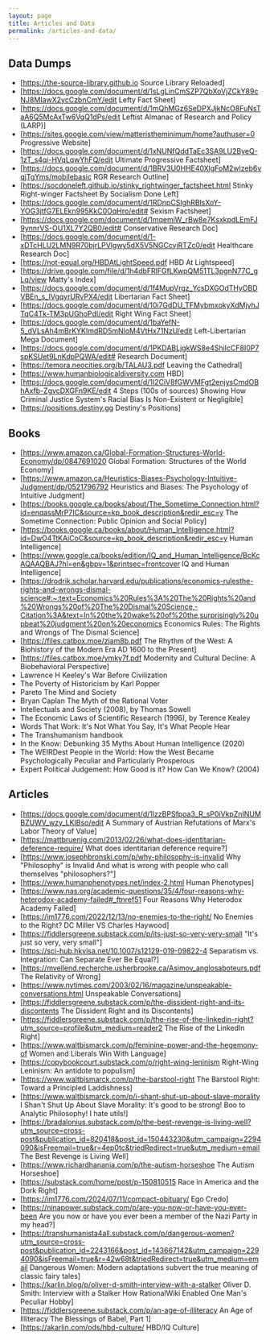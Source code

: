 ```yaml
---
layout: page
title: Articles and Data
permalink: /articles-and-data/
---
```


## Data Dumps

* [https://the-source-library.github.io Source Library Reloaded]
* [https://docs.google.com/document/d/1sLgLinCmSZP7QbXoVjZCkY89cNJ8MIawX2ycCzbnCmY/edit Lefty Fact Sheet]
* [https://docs.google.com/document/d/1mQhMGz6SeDPXJjkNcO8FuNsTaA6Q5McAxTw6VqQ1dPs/edit Leftist Almanac of Research and Policy (LARP)]
* [https://sites.google.com/view/matteristheminimum/home?authuser=0 Progressive Website]
* [https://docs.google.com/document/d/1xNUNfQddTaEc3SA9LU2ByeQ-1zT_s4qi-HVqLqwYhFQ/edit Ultimate Progressive Factsheet]
* [https://docs.google.com/document/d/1BRV3U0HHE40XlgFoM2wlzeb6vqjTgYms/mobilebasic RGR Research Outline]
* [https://socdoneleft.github.io/stinky_rightwinger_factsheet.html Stinky Right-winger Factsheet By Socialism Done Left]
* [https://docs.google.com/document/d/1RDnpCSIghRBlsXoY-YOG3jtfG7ELEkn995KkC0OqHro/edit# Sexism Factsheet]
* [https://docs.google.com/document/d/1mqemiW_rBw8e7KsxkpdLEmFJ9ynnrVS-OU1XL7Y2QB0/edit# Conservative Research Doc]
* [https://docs.google.com/document/d/1-xDTcHLU2LMN9R70bjrLPVlgwy5dX5V5NGCcvjRTZc0/edit Healthcare Research Doc]
* [https://not-equal.org/HBDAtLightSpeed.pdf HBD At Lightspeed]
* [https://drive.google.com/file/d/1h4dbFRlFGfLKwpQM51TL3pgnN77C_gLq/view Matty's Index]
* [https://docs.google.com/document/d/1f4MupVrgz_YcsDXGOdTHyOBDVBEn_s_IVgqyrURvPX4/edit Libertarian Fact Sheet]
* [https://docs.google.com/document/d/10i7GdDU_TFMybmxokyXdMjvhJTqC4Tk-TM3pUGhoPdI/edit Right Wing Fact Sheet]
* [https://docs.google.com/document/d/1baYefN-5_dVLsAh4mBrKYKImdRD5mNloM4VtHx71NzU/edit Left-Libertarian Mega Document]
* [https://docs.google.com/document/d/1PKDABLjgkWS8e4ShiIcCF8I0P7spKSUet9LnKdpPQWA/edit# Research Document]
* [https://temora.neocities.org/b/TALAU3.pdf Leaving the Cathedral]
* [https://www.humanbiologicaldiversity.com HBD]
* [https://docs.google.com/document/d/1I2CiV8fGWVMFgt2enjysCmdOBhAxfb-ZgvcDXGFn9KE/edit 4 Steps (100s of sources) Showing How Criminal Justice System's Racial Bias Is Non-Existent or Negligible]
* [https://positions.destiny.gg Destiny's Positions]

## Books 

* [https://www.amazon.ca/Global-Formation-Structures-World-Economy/dp/0847691020 Global Formation: Structures of the World Economy]
* [https://www.amazon.ca/Heuristics-Biases-Psychology-Intuitive-Judgment/dp/0521796792 Heuristics and Biases: The Psychology of Intuitive Judgment]
* [https://books.google.ca/books/about/The_Sometime_Connection.html?id=enqassMrP7IC&source=kp_book_description&redir_esc=y The Sometime Connection: Public Opinion and Social Policy]
* [https://books.google.ca/books/about/Human_Intelligence.html?id=DwO4TtKAiCoC&source=kp_book_description&redir_esc=y Human Intelligence]
* [https://www.google.ca/books/edition/IQ_and_Human_Intelligence/BcKcAQAAQBAJ?hl=en&gbpv=1&printsec=frontcover IQ and Human Intelligence]
* [https://drodrik.scholar.harvard.edu/publications/economics-rulesthe-rights-and-wrongs-dismal-science#:~:text=Economics%20Rules%3A%20The%20Rights%20and%20Wrongs%20of%20The%20Dismal%20Science,-Citation%3A&text=In%20the%20wake%20of%20the,surprisingly%20upbeat%20judgment%20on%20economics Economics Rules: The Rights and Wrongs of The Dismal Science]
* [https://files.catbox.moe/zjam8b.pdf The Rhythm of the West: A Biohistory of the Modern Era AD 1600 to the Present]
* [https://files.catbox.moe/ymky7f.pdf Modernity and Cultural Decline: A Biobehavioral Perspective]
* Lawrence H Keeley's War Before Civilization
* The Poverty of Historicism by Karl Popper
* Pareto The Mind and Society
* Bryan Caplan The Myth of the Rational Voter
* Intellectuals and Society (2008), by Thomas Sowell
* The Economic Laws of Scientific Research (1996), by Terence Kealey
* Words That Work: It's Not What You Say, It's What People Hear
* The Transhumanism handbook
* In the Know: Debunking 35 Myths About Human Intelligence (2020)
* The WEIRDest People in the World: How the West Became Psychologically Peculiar and Particularly Prosperous
* Expert Political Judgement: How Good is it? How Can We Know? (2004)

## Articles

* [https://docs.google.com/document/d/1lzzBPSfpoa3_R_sP0iVkpZnINUMBZUWV_wzy_LKIBso/edit A Summary of Austrian Refutations of Marx's Labor Theory of Value]
* [https://mattbruenig.com/2013/02/26/what-does-identitarian-deference-require/ What does identitarian deference require?]
* [https://www.josephbronski.com/p/why-philosophy-is-invalid Why "Philosophy" is Invalid And what is wrong with people who call themselves "philosophers?"]
* [https://www.humanphenotypes.net/index-2.html Human Phenotypes]
* [https://www.nas.org/academic-questions/35/4/four-reasons-why-heterodox-academy-failed#_ftnref51 Four Reasons Why Heterodox Academy Failed]
* [https://im1776.com/2022/12/13/no-enemies-to-the-right/ No Enemies to the Right? DC Miller VS Charles Haywood]
* [https://fiddlersgreene.substack.com/p/its-just-so-very-very-small "It's just so very, very small"]
* [https://sci-hub.hkvisa.net/10.1007/s12129-019-09822-4 Separatism vs. Integration: Can Separate Ever Be Equal?]
* [https://mvellend.recherche.usherbrooke.ca/Asimov_anglosaboteurs.pdf The Relativity of Wrong]
* [https://www.nytimes.com/2003/02/16/magazine/unspeakable-conversations.html Unspeakable Conversations]
* [https://fiddlersgreene.substack.com/p/the-dissident-right-and-its-discontents The Dissident Right and its Discontents]
* [https://fiddlersgreene.substack.com/p/the-rise-of-the-linkedin-right?utm_source=profile&utm_medium=reader2 The Rise of the LinkedIn Right]
* [https://www.waltbismarck.com/p/feminine-power-and-the-hegemony-of Women and Liberals Win With Language]
* [https://copybookcourt.substack.com/p/right-wing-leninism Right-Wing Leninism: An antidote to populism]
* [https://www.waltbismarck.com/p/the-barstool-right The Barstool Right: Toward a Principled Laddishness]
* [https://www.waltbismarck.com/p/i-shant-shut-up-about-slave-morality I Shan't Shut Up About Slave Morality: It's good to be strong! Boo to Analytic Philosophy! I hate utils!]
* [https://bradalonius.substack.com/p/the-best-revenge-is-living-well?utm_source=cross-post&publication_id=820418&post_id=150443230&utm_campaign=2294090&isFreemail=true&r=4ep0tc&triedRedirect=true&utm_medium=email The Best Revenge is Living Well]
* [https://www.richardhanania.com/p/the-autism-horseshoe The Autism Horseshoe]
* [https://substack.com/home/post/p-150810515 Race in America and the Dork Right]
* [https://im1776.com/2024/07/11/compact-obituary/ Ego Credo]
* [https://ninapower.substack.com/p/are-you-now-or-have-you-ever-been Are you now or have you ever been a member of the Nazi Party in my head?]
* [https://transhumanista4all.substack.com/p/dangerous-women?utm_source=cross-post&publication_id=2243166&post_id=143667142&utm_campaign=2294090&isFreemail=true&r=42w68t&triedRedirect=true&utm_medium=email Dangerous Women: Modern adaptations subvert the true meaning of classic fairy tales]
* [https://karlin.blog/p/oliver-d-smith-interview-with-a-stalker Oliver D. Smith: Interview with a Stalker How RationalWiki Enabled One Man's Peculiar Hobby]
* [https://fiddlersgreene.substack.com/p/an-age-of-illiteracy An Age of Illiteracy The Blessings of Babel, Part 1]
* [https://akarlin.com/ods/hbd-culture/ HBD/IQ Culture]
